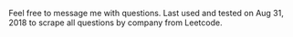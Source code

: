 Feel free to message me with questions. Last used and tested on Aug 31, 2018 to scrape all questions by company from Leetcode.
